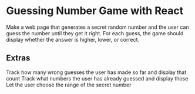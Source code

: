 # Guessing Number Game with React

Make a web page that generates a secret random number and the user can guess the number until they get it right. For each guess, the game should display whether the answer is higher, lower, or correct.

## Extras

Track how many wrong guesses the user has made so far and display that count
Track what numbers the user has already guessed and display those
Let the user choose the range of the secret number

